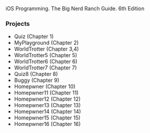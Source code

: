 iOS Programming. The Big Nerd Ranch Guide. 6th Edition

### Projects
* Quiz (Chapter 1)
* MyPlayground (Chapter 2)
* WorldTrotter (Chapter 3,4)
* WorldTrotter5 (Chapter 5)
* WorldTrotter6 (Chapter 6)
* WorldTrotter7 (Chapter 7)
* Quiz8 (Chapter 8)
* Buggy (Chapter 9)
* Homepwner (Chapter 10)
* Homepwner11 (Chapter 11)
* Homepwner12 (Chapter 12)
* Homepwner13 (Chapter 13)
* Homepwner14 (Chapter 14)
* Homepwner15 (Chapter 15)
* Homepwner16 (Chapter 16)
